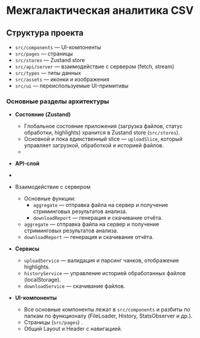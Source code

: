 # Межгалактическая аналитика CSV

## Структура проекта

- `src/components` — UI-компоненты
- `src/pages` — страницы
- `src/stores` — Zustand store
- `src/api/server` — взаимодействие с сервером (fetch, stream)
- `src/types` — типы данных
- `src/assets` — иконки и изображения
- `src/ui` — переиспользуемые UI-примитивы

### Основные разделы архитектуры

- **Состояние (Zustand)**

  - Глобальное состояние приложения (загрузка файлов, статус обработки, highlights) хранится в Zustand store (`src/stores`).
  - Основной и пока единственный slice — `uploadSlice`, который управляет загрузкой, обработкой и историей файлов.
  - 
- **API-слой**
- 
- Взаимодействие с сервером

  - Основные функции:
    - `aggregate` — отправка файла на сервер и получение стриминговых результатов анализа.
    - `downloadReport` — генерация и скачивание отчёта.
  - `aggregate` — отправка файла на сервер и получение стриминговых результатов анализа.
  - `downloadReport` — генерация и скачивание отчёта.
- **Сервисы**

  - `uploadService` — валидация и парсинг чанков, отображение highlights.
  - `historyService` — управление историей обработанных файлов (localStorage).
  - `downloadService` — скачивание файлов.
- **UI-компоненты**

  - Все основные компоненты лежат в `src/components` и разбиты по папкам по функционалу (FileLoader, History, StatsObserver и др.).
  - Страницы (`src/pages`) .
  - Общий Layout и Header с навигацией.
